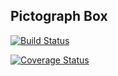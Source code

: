 ## Pictograph Box
[![Build Status](https://travis-ci.org/manacake/pictograph-box.svg?branch=master)](https://travis-ci.org/manacake/pictograph-box)

[![Coverage Status](https://coveralls.io/repos/manacake/pictograph-box/badge.png)](https://coveralls.io/r/manacake/pictograph-box)